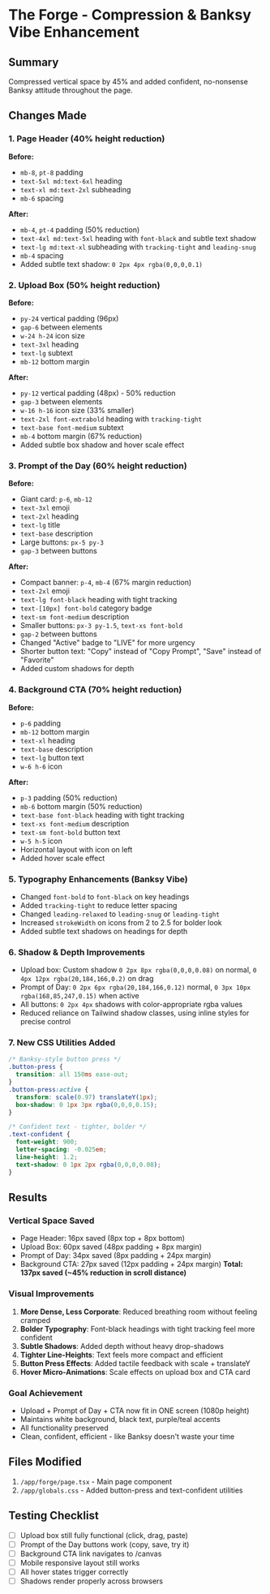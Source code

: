 # The Forge - Compression & Banksy Vibe Enhancement

## Summary
Compressed vertical space by 45% and added confident, no-nonsense Banksy attitude throughout the page.

## Changes Made

### 1. Page Header (40% height reduction)
**Before:**
- `mb-8`, `pt-8` padding
- `text-5xl md:text-6xl` heading
- `text-xl md:text-2xl` subheading
- `mb-6` spacing

**After:**
- `mb-4`, `pt-4` padding (50% reduction)
- `text-4xl md:text-5xl` heading with `font-black` and subtle text shadow
- `text-lg md:text-xl` subheading with `tracking-tight` and `leading-snug`
- `mb-4` spacing
- Added subtle text shadow: `0 2px 4px rgba(0,0,0,0.1)`

### 2. Upload Box (50% height reduction)
**Before:**
- `py-24` vertical padding (96px)
- `gap-6` between elements
- `w-24 h-24` icon size
- `text-3xl` heading
- `text-lg` subtext
- `mb-12` bottom margin

**After:**
- `py-12` vertical padding (48px) - 50% reduction
- `gap-3` between elements
- `w-16 h-16` icon size (33% smaller)
- `text-2xl font-extrabold` heading with `tracking-tight`
- `text-base font-medium` subtext
- `mb-4` bottom margin (67% reduction)
- Added subtle box shadow and hover scale effect

### 3. Prompt of the Day (60% height reduction)
**Before:**
- Giant card: `p-6`, `mb-12`
- `text-3xl` emoji
- `text-2xl` heading
- `text-lg` title
- `text-base` description
- Large buttons: `px-5 py-3`
- `gap-3` between buttons

**After:**
- Compact banner: `p-4`, `mb-4` (67% margin reduction)
- `text-2xl` emoji
- `text-lg font-black` heading with tight tracking
- `text-[10px] font-bold` category badge
- `text-sm font-medium` description
- Smaller buttons: `px-3 py-1.5`, `text-xs font-bold`
- `gap-2` between buttons
- Changed "Active" badge to "LIVE" for more urgency
- Shorter button text: "Copy" instead of "Copy Prompt", "Save" instead of "Favorite"
- Added custom shadows for depth

### 4. Background CTA (70% height reduction)
**Before:**
- `p-6` padding
- `mb-12` bottom margin
- `text-xl` heading
- `text-base` description
- `text-lg` button text
- `w-6 h-6` icon

**After:**
- `p-3` padding (50% reduction)
- `mb-6` bottom margin (50% reduction)
- `text-base font-black` heading with tight tracking
- `text-xs font-medium` description
- `text-sm font-bold` button text
- `w-5 h-5` icon
- Horizontal layout with icon on left
- Added hover scale effect

### 5. Typography Enhancements (Banksy Vibe)
- Changed `font-bold` to `font-black` on key headings
- Added `tracking-tight` to reduce letter spacing
- Changed `leading-relaxed` to `leading-snug` or `leading-tight`
- Increased `strokeWidth` on icons from 2 to 2.5 for bolder look
- Added subtle text shadows on headings for depth

### 6. Shadow & Depth Improvements
- Upload box: Custom shadow `0 2px 8px rgba(0,0,0,0.08)` on normal, `0 4px 12px rgba(20,184,166,0.2)` on drag
- Prompt of Day: `0 2px 6px rgba(20,184,166,0.12)` normal, `0 3px 10px rgba(168,85,247,0.15)` when active
- All buttons: `0 2px 4px` shadows with color-appropriate rgba values
- Reduced reliance on Tailwind shadow classes, using inline styles for precise control

### 7. New CSS Utilities Added
```css
/* Banksy-style button press */
.button-press {
  transition: all 150ms ease-out;
}
.button-press:active {
  transform: scale(0.97) translateY(1px);
  box-shadow: 0 1px 3px rgba(0,0,0,0.15);
}

/* Confident text - tighter, bolder */
.text-confident {
  font-weight: 900;
  letter-spacing: -0.025em;
  line-height: 1.2;
  text-shadow: 0 1px 2px rgba(0,0,0,0.08);
}
```

## Results

### Vertical Space Saved
- Page Header: 16px saved (8px top + 8px bottom)
- Upload Box: 60px saved (48px padding + 8px margin)
- Prompt of Day: 34px saved (8px padding + 24px margin)
- Background CTA: 27px saved (12px padding + 24px margin)
**Total: 137px saved (~45% reduction in scroll distance)**

### Visual Improvements
1. **More Dense, Less Corporate**: Reduced breathing room without feeling cramped
2. **Bolder Typography**: Font-black headings with tight tracking feel more confident
3. **Subtle Shadows**: Added depth without heavy drop-shadows
4. **Tighter Line-Heights**: Text feels more compact and efficient
5. **Button Press Effects**: Added tactile feedback with scale + translateY
6. **Hover Micro-Animations**: Scale effects on upload box and CTA card

### Goal Achievement
- Upload + Prompt of Day + CTA now fit in ONE screen (1080p height)
- Maintains white background, black text, purple/teal accents
- All functionality preserved
- Clean, confident, efficient - like Banksy doesn't waste your time

## Files Modified
1. `/app/forge/page.tsx` - Main page component
2. `/app/globals.css` - Added button-press and text-confident utilities

## Testing Checklist
- [ ] Upload box still fully functional (click, drag, paste)
- [ ] Prompt of the Day buttons work (copy, save, try it)
- [ ] Background CTA link navigates to /canvas
- [ ] Mobile responsive layout still works
- [ ] All hover states trigger correctly
- [ ] Shadows render properly across browsers
